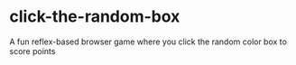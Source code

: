 # click-the-random-box
A fun reflex-based browser game where you click the random color box to score points
